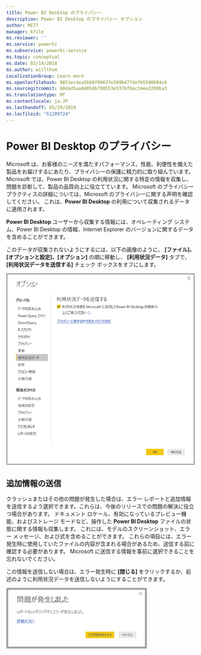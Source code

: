 ```yaml
---
title: Power BI Desktop のプライバシー
description: Power BI Desktop のプライバシー オプション
author: MI77
manager: kfile
ms.reviewer: ''
ms.service: powerbi
ms.subservice: powerbi-service
ms.topic: conceptual
ms.date: 03/14/2018
ms.author: willthom
LocalizationGroup: Learn more
ms.openlocfilehash: 9051ec4ea5bb9f60637e389bd77defb5590604c6
ms.sourcegitcommit: 60dad5aa0d85db790553e537bf8ac34ee3289ba3
ms.translationtype: MT
ms.contentlocale: ja-JP
ms.lasthandoff: 05/29/2019
ms.locfileid: "61289724"
---
```

# <a name="power-bi-desktop-privacy"></a>Power BI Desktop のプライバシー

Microsoft は、お客様のニーズを満たすパフォーマンス、性能、利便性を備えた製品をお届けするにあたり、プライバシーの保護に精力的に取り組んでいます。 Microsoft では、Power BI Desktop の利用状況に関する特定の情報を収集し、問題を診断して、製品の品質向上に役立てています。 Microsoft のプライバシー プラクティスの詳細については、Microsoft のプライバシーに関する声明を確認してください。 これは、**Power BI Desktop** の利用について収集されるデータに適用されます。
 
**Power BI Desktop** ユーザーから収集する情報には、オペレーティング システム、Power BI Desktop の情報、Internet Explorer のバージョンに関するデータを含めることができます。 
 
このデータが収集されないようにするには、以下の画像のように、 **[ファイル]、[オプションと設定]、[オプション]** の順に移動し、 **[利用状況データ]** タブで、 **[利用状況データを送信する]** チェック ボックスをオフにします。

![[利用状況データを送信する] の [オプション] 設定](media/desktop-privacy/privacy_01.png)

## <a name="sending-additional-information"></a>追加情報の送信

クラッシュまたはその他の問題が発生した場合は、エラー レポートと追加情報を送信するよう選択できます。これらは、今後のリリースでの問題の解決に役立つ場合があります。 ドキュメント ロケール、有効になっているプレビュー機能、およびストレージ モードなど、操作した **Power BI Desktop** ファイルの状態に関する情報も収集します。 これには、モデルのスクリーンショット、エラー メッセージ、および式を含めることができます。 これらの項目には、エラー発生時に使用していたファイルの内容が含まれる場合があるため、送信する前に確認する必要があります。 Microsoft に送信する情報を事前に選択できることを忘れないでください。  
 
この情報を送信しない場合は、エラー発生時に **[閉じる]** をクリックするか、前述のように利用状況データを送信しないようにすることができます。 

![クラッシュ ダイアログ](media/desktop-privacy/privacy_02.png)
